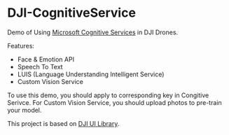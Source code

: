 # DJI-CognitiveService

Demo of Using [Microsoft Cognitive Services](https://azure.microsoft.com/en-us/services/cognitive-services/) in DJI Drones.

Features:

* Face & Emotion API
* Speech To Text
* LUIS (Language Understanding Intelligent Service)
* Custom Vision Service

To use this demo, you should apply to corresponding key in Congitive Serivce. For Custom Vision Service, you should upload photos to pre-train your model.

This project is based on [DJI UI Library](https://github.com/dji-sdk/Mobile-UILibrary-Android).
